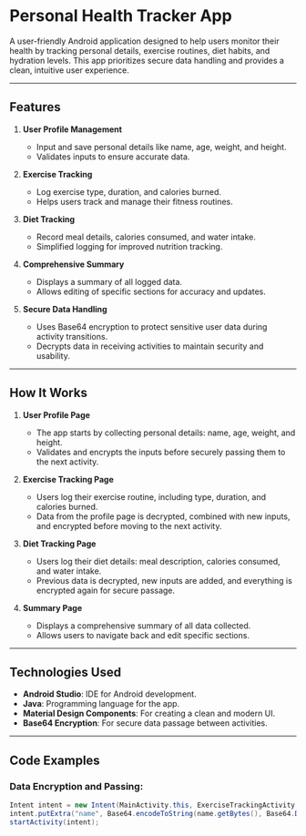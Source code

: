 # **Personal Health Tracker App**

A user-friendly Android application designed to help users monitor their health by tracking personal details, exercise routines, diet habits, and hydration levels. This app prioritizes secure data handling and provides a clean, intuitive user experience.

---

## **Features**

1. **User Profile Management**
   - Input and save personal details like name, age, weight, and height.
   - Validates inputs to ensure accurate data.

2. **Exercise Tracking**
   - Log exercise type, duration, and calories burned.
   - Helps users track and manage their fitness routines.

3. **Diet Tracking**
   - Record meal details, calories consumed, and water intake.
   - Simplified logging for improved nutrition tracking.

4. **Comprehensive Summary**
   - Displays a summary of all logged data.
   - Allows editing of specific sections for accuracy and updates.

5. **Secure Data Handling**
   - Uses Base64 encryption to protect sensitive user data during activity transitions.
   - Decrypts data in receiving activities to maintain security and usability.

---

## **How It Works**

1. **User Profile Page**
   - The app starts by collecting personal details: name, age, weight, and height.
   - Validates and encrypts the inputs before securely passing them to the next activity.

2. **Exercise Tracking Page**
   - Users log their exercise routine, including type, duration, and calories burned.
   - Data from the profile page is decrypted, combined with new inputs, and encrypted before moving to the next activity.

3. **Diet Tracking Page**
   - Users log their diet details: meal description, calories consumed, and water intake.
   - Previous data is decrypted, new inputs are added, and everything is encrypted again for secure passage.

4. **Summary Page**
   - Displays a comprehensive summary of all data collected.
   - Allows users to navigate back and edit specific sections.

---

## **Technologies Used**

- **Android Studio**: IDE for Android development.
- **Java**: Programming language for the app.
- **Material Design Components**: For creating a clean and modern UI.
- **Base64 Encryption**: For secure data passage between activities.

---

## **Code Examples**

### Data Encryption and Passing:
```java
Intent intent = new Intent(MainActivity.this, ExerciseTrackingActivity.class);
intent.putExtra("name", Base64.encodeToString(name.getBytes(), Base64.DEFAULT));
startActivity(intent);
